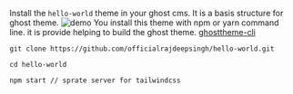 Install the `hello-world` theme in your ghost cms. It is a basis structure for ghost theme.
![demo](assets/screenshot-desktop.jpg)
You install this theme with npm or yarn command line. it is provide helping to build the ghost theme. 
[ghosttheme-cli](https://www.npmjs.com/package/ghosttheme-cli)

```
git clone https://github.com/officialrajdeepsingh/hello-world.git

cd hello-world

npm start // sprate server for tailwindcss

```
